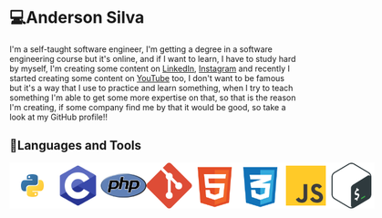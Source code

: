 # 💻Anderson Silva


I'm a self-taught software engineer, I'm getting a degree in a software engineering course but it's online, and if I want to learn, I have to study hard by myself, I'm creating some content on [LinkedIn](https://www.linkedin.com/in/anderson-silva-717179166/), [Instagram](https://www.instagram.com/anderson_josse/) and recently I started creating some content on [YouTube](https://www.youtube.com/channel/UCVT2PoI_I8i9HQjYfFFwTMA) too, I don't want to be famous but it's a way that I use to practice and learn something, when I try to teach something I'm able to get some more expertise on that, so that is the reason I'm creating, if some company find me by that it would be good, so take a look at my GitHub profile!! 

## 🧳Languages and Tools

<div style="display:flex;">
  <img src="/assets/python.svg" style="width:80px;"><img src="/assets/c.svg" style="width:80px;"><img src="/assets/php.svg" style="width:80px;"><img src="/assets/git.svg" style="width:80px;"><img src="/assets/html.svg" style="width:80px;"><img src="/assets/css.svg" style="width:80px;"><img src="/assets/js.svg" style="width:80px;"><img src="/assets/bash-icon-svgrepo-com.svg" style="width:80px;">
</div>








